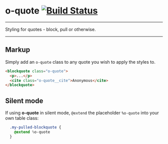 # o-quote [![Build Status](https://travis-ci.org/Financial-Times/o-quote.svg?branch=themeable)](https://travis-ci.org/Financial-Times/o-quote)

___
Styling for quotes - block, pull or otherwise.
___

## Markup

Simply add an `o-quote` class to any quote you wish to apply the styles to.

```html
<blockquote class="o-quote">
  <p>...</p>
  <cite class="o-quote__cite">Anonymous</cite>
</blockquote>
```

## Silent mode

If using __o-quote__ in silent mode, `@extend` the placeholder `%o-quote` into your own table class:

```sass
  .my-pulled-blockquote {
    @extend %o-quote
  }
```
